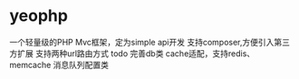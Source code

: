 # yeophp 
一个轻量级的PHP Mvc框架，定为simple api开发
支持composer,方便引入第三方扩展
支持两种url路由方式
todo
完善db类
cache适配，支持redis、memcache
消息队列配置类


